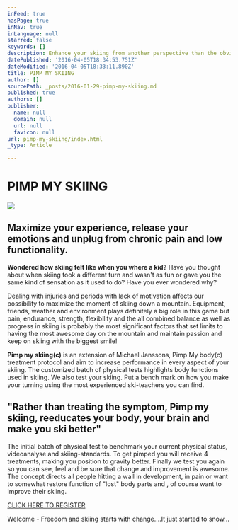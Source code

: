 ```yaml
---
inFeed: true
hasPage: true
inNav: true
inLanguage: null
starred: false
keywords: []
description: Enhance your skiing from another perspective than the obvious
datePublished: '2016-04-05T18:34:53.751Z'
dateModified: '2016-04-05T18:33:11.890Z'
title: PIMP MY SKIING
author: []
sourcePath: _posts/2016-01-29-pimp-my-skiing.md
published: true
authors: []
publisher:
  name: null
  domain: null
  url: null
  favicon: null
url: pimp-my-skiing/index.html
_type: Article

---
```

# PIMP MY SKIING
![](https://s3-us-west-2.amazonaws.com/the-grid-img/p/9a50e90b01197bf1c2e2a4e28362b4f9a6847f0c.jpg)

## Maximize your experience, release your emotions and unplug from chronic pain and low functionality.

**Wondered how skiing felt like when you where a kid?** Have you thought about when skiing took a different turn and wasn't as fun or gave you the same kind of sensation as it used to do? Have you ever wondered why?

Dealing with injuries and periods with lack of motivation affects our possibility to maximize the moment of skiing down a mountain. Equipment, friends, weather and environment plays definitely a big role in this game but pain, endurance, strength, flexibility and the all combined balance as well as progress in skiing is probably the most significant factors that set limits to having the most awesome day on the mountain and maintain passion and keep on skiing with the biggest smile!

**Pimp my skiing(c)** is an extension of Michael Janssons, Pimp My body(c) treatment protocol and aim to increase performance in every aspect of your skiing. The customized batch of physical tests highlights body functions used in skiing. We also test your skiing. Put a bench mark on how you make your turning using the most experienced ski-teachers you can find. 

## "Rather than treating the symptom, Pimp my skiing, reeducates your body, your brain and make you ski better"

The initial batch of physical test to benchmark your current physical status, videoanalyse and skiing-standards. To get pimped you will receive 4 treatments, making you position to gravity better. Finally we test you again so you can see, feel and be sure that change and improvement is awesome. The concept directs all people hitting a wall in development, in pain or want to somewhat restore function of "lost" body parts and , of course want to improve their skiing.

[CLICK HERE TO REGISTER][0]

Welcome - Freedom and skiing starts with change....It just started to snow...

[0]: https://podio.com/webforms/14208298/953185